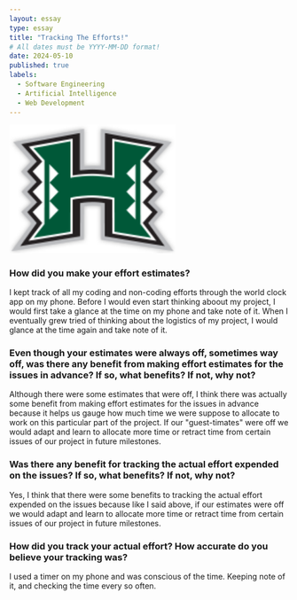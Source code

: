 ```yaml
---
layout: essay
type: essay
title: "Tracking The Efforts!"
# All dates must be YYYY-MM-DD format!
date: 2024-05-10
published: true
labels:
  - Software Engineering
  - Artificial Intelligence
  - Web Development
---
```


<img src="../img/logo.png" width="300"> 

### How did you make your effort estimates?

I kept track of all my coding and non-coding efforts through the world clock app on my phone. Before I would even start thinking aboout my project, I would first take a glance at the time on my phone and take note of it. When I eventually grew tried of thinking about the logistics of my project, I would glance at the time again and take note of it. 

### Even though your estimates were always off, sometimes way off, was there any benefit from making effort estimates for the issues in advance? If so, what benefits? If not, why not?

Although there were some estimates that were off, I think there was actually some benefit from making effort estimates for the issues in advance because it helps us gauge how much time we were suppose to allocate to work on this particular part of the project. If our \"guest-timates\" were off we would adapt and learn to allocate more time or retract time from certain issues of our project in future milestones. 

### Was there any benefit for tracking the actual effort expended on the issues? If so, what benefits? If not, why not?

Yes, I think that there were some benefits to tracking the actual effort expended on the issues because like I said above, if our estimates were off we would adapt and learn to allocate more time or retract time from certain issues of our project in future milestones.

### How did you track your actual effort? How accurate do you believe your tracking was?

I used a timer on my phone and was conscious of the time. Keeping note of it, and checking the time every so often.





